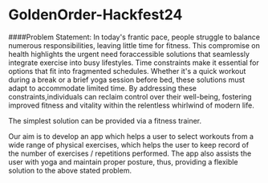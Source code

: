 # GoldenOrder-Hackfest24

####Problem Statement:
In today's frantic pace, people struggle to balance numerous responsibilities, leaving little time for fitness. This compromise on health highlights the urgent need foraccessible solutions that seamlessly integrate exercise into busy lifestyles. Time constraints make it essential for options that fit into fragmented schedules. Whether it's a quick workout during a break or a brief yoga session before bed, these solutions must adapt to accommodate limited time. By addressing these constraints,individuals can reclaim control over their well-being, fostering improved fitness and vitality within the relentless whirlwind of modern life.

The simplest solution can be provided via a fitness trainer.

Our aim is to develop an app which helps a user to select workouts from a wide range of physical exercises, which helps the user to keep record of the number of exercises / repetitions performed. The app also assists the user with yoga and maintain proper posture, thus, providing a flexible solution to the above stated problem.


